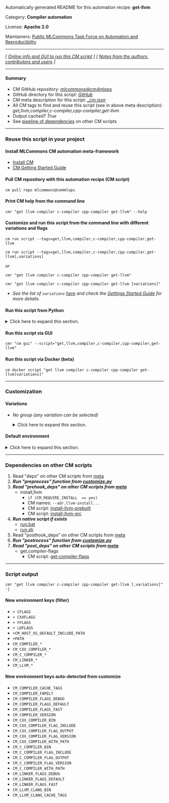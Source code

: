 Automatically generated README for this automation recipe: **get-llvm**

Category: **Compiler automation**

License: **Apache 2.0**

Maintainers: [Public MLCommons Task Force on Automation and Reproducibility](https://github.com/mlcommons/ck/blob/master/docs/taskforce.md)

---
*[ [Online info and GUI to run this CM script](https://access.cknowledge.org/playground/?action=scripts&name=get-llvm,99832a103ed04eb8) ] [ [Notes from the authors, contributors and users](README-extra.md) ]*

---
#### Summary

* CM GitHub repository: *[mlcommons@cm4mlops](https://github.com/mlcommons/cm4mlops/tree/dev)*
* GitHub directory for this script: *[GitHub](https://github.com/mlcommons/cm4mlops/tree/dev/script/get-llvm)*
* CM meta description for this script: *[_cm.json](_cm.json)*
* All CM tags to find and reuse this script (see in above meta description): *get,llvm,compiler,c-compiler,cpp-compiler,get-llvm*
* Output cached? *True*
* See [pipeline of dependencies](#dependencies-on-other-cm-scripts) on other CM scripts


---
### Reuse this script in your project

#### Install MLCommons CM automation meta-framework

* [Install CM](https://access.cknowledge.org/playground/?action=install)
* [CM Getting Started Guide](https://github.com/mlcommons/ck/blob/master/docs/getting-started.md)

#### Pull CM repository with this automation recipe (CM script)

```cm pull repo mlcommons@cm4mlops```

#### Print CM help from the command line

````cmr "get llvm compiler c-compiler cpp-compiler get-llvm" --help````

#### Customize and run this script from the command line with different variations and flags

`cm run script --tags=get,llvm,compiler,c-compiler,cpp-compiler,get-llvm`

`cm run script --tags=get,llvm,compiler,c-compiler,cpp-compiler,get-llvm[,variations] `

*or*

`cmr "get llvm compiler c-compiler cpp-compiler get-llvm"`

`cmr "get llvm compiler c-compiler cpp-compiler get-llvm [variations]" `


* *See the list of `variations` [here](#variations) and check the [Gettings Started Guide](https://github.com/mlcommons/ck/blob/dev/docs/getting-started.md) for more details.*

#### Run this script from Python

<details>
<summary>Click here to expand this section.</summary>

```python

import cmind

r = cmind.access({'action':'run'
                  'automation':'script',
                  'tags':'get,llvm,compiler,c-compiler,cpp-compiler,get-llvm'
                  'out':'con',
                  ...
                  (other input keys for this script)
                  ...
                 })

if r['return']>0:
    print (r['error'])

```

</details>


#### Run this script via GUI

```cmr "cm gui" --script="get,llvm,compiler,c-compiler,cpp-compiler,get-llvm"```

#### Run this script via Docker (beta)

`cm docker script "get llvm compiler c-compiler cpp-compiler get-llvm[variations]" `

___
### Customization


#### Variations

  * *No group (any variation can be selected)*
    <details>
    <summary>Click here to expand this section.</summary>

    * `_from-prebuilt`
      - Workflow:
    * `_from-src`
      - Workflow:

    </details>

#### Default environment

<details>
<summary>Click here to expand this section.</summary>

These keys can be updated via `--env.KEY=VALUE` or `env` dictionary in `@input.json` or using script flags.


</details>

___
### Dependencies on other CM scripts


  1. Read "deps" on other CM scripts from [meta](https://github.com/mlcommons/cm4mlops/tree/dev/script/get-llvm/_cm.json)
  1. ***Run "preprocess" function from [customize.py](https://github.com/mlcommons/cm4mlops/tree/dev/script/get-llvm/customize.py)***
  1. ***Read "prehook_deps" on other CM scripts from [meta](https://github.com/mlcommons/cm4mlops/tree/dev/script/get-llvm/_cm.json)***
     * install,llvm
       * `if (CM_REQUIRE_INSTALL  == yes)`
       * CM names: `--adr.llvm-install...`
       - CM script: [install-llvm-prebuilt](https://github.com/mlcommons/cm4mlops/tree/master/script/install-llvm-prebuilt)
       - CM script: [install-llvm-src](https://github.com/mlcommons/cm4mlops/tree/master/script/install-llvm-src)
  1. ***Run native script if exists***
     * [run.bat](https://github.com/mlcommons/cm4mlops/tree/dev/script/get-llvm/run.bat)
     * [run.sh](https://github.com/mlcommons/cm4mlops/tree/dev/script/get-llvm/run.sh)
  1. Read "posthook_deps" on other CM scripts from [meta](https://github.com/mlcommons/cm4mlops/tree/dev/script/get-llvm/_cm.json)
  1. ***Run "postrocess" function from [customize.py](https://github.com/mlcommons/cm4mlops/tree/dev/script/get-llvm/customize.py)***
  1. ***Read "post_deps" on other CM scripts from [meta](https://github.com/mlcommons/cm4mlops/tree/dev/script/get-llvm/_cm.json)***
     * get,compiler-flags
       - CM script: [get-compiler-flags](https://github.com/mlcommons/cm4mlops/tree/master/script/get-compiler-flags)

___
### Script output
`cmr "get llvm compiler c-compiler cpp-compiler get-llvm [,variations]"  -j`
#### New environment keys (filter)

* `+ CFLAGS`
* `+ CXXFLAGS`
* `+ FFLAGS`
* `+ LDFLAGS`
* `+CM_HOST_OS_DEFAULT_INCLUDE_PATH`
* `+PATH`
* `CM_COMPILER_*`
* `CM_CXX_COMPILER_*`
* `CM_C_COMPILER_*`
* `CM_LINKER_*`
* `CM_LLVM_*`
#### New environment keys auto-detected from customize

* `CM_COMPILER_CACHE_TAGS`
* `CM_COMPILER_FAMILY`
* `CM_COMPILER_FLAGS_DEBUG`
* `CM_COMPILER_FLAGS_DEFAULT`
* `CM_COMPILER_FLAGS_FAST`
* `CM_COMPILER_VERSION`
* `CM_CXX_COMPILER_BIN`
* `CM_CXX_COMPILER_FLAG_INCLUDE`
* `CM_CXX_COMPILER_FLAG_OUTPUT`
* `CM_CXX_COMPILER_FLAG_VERSION`
* `CM_CXX_COMPILER_WITH_PATH`
* `CM_C_COMPILER_BIN`
* `CM_C_COMPILER_FLAG_INCLUDE`
* `CM_C_COMPILER_FLAG_OUTPUT`
* `CM_C_COMPILER_FLAG_VERSION`
* `CM_C_COMPILER_WITH_PATH`
* `CM_LINKER_FLAGS_DEBUG`
* `CM_LINKER_FLAGS_DEFAULT`
* `CM_LINKER_FLAGS_FAST`
* `CM_LLVM_CLANG_BIN`
* `CM_LLVM_CLANG_CACHE_TAGS`